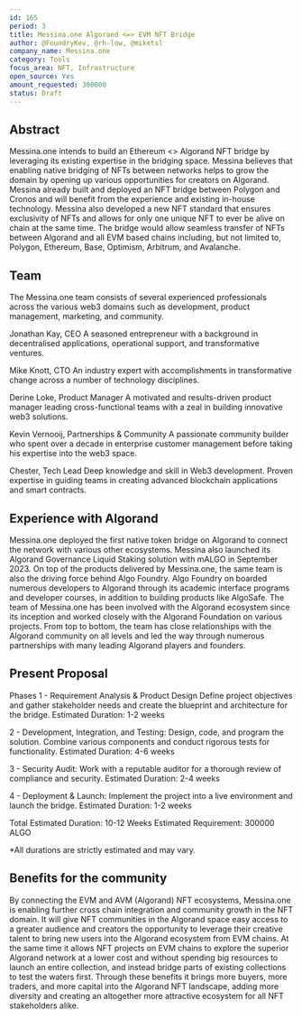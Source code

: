 ```yaml
---
id: 165
period: 3
title: Messina.one Algorand <=> EVM NFT Bridge
author: @FoundryKev, @rh-low, @miketsl
company_name: Messina.one
category: Tools
focus_area: NFT, Infrastructure
open_source: Yes
amount_requested: 300000
status: Draft
---
```


## Abstract
Messina.one intends to build an Ethereum <> Algorand NFT bridge by leveraging its existing expertise in the bridging space. Messina believes that enabling native bridging of NFTs between networks helps to grow the domain by opening up various opportunities for creators on Algorand.
Messina already built and deployed an NFT bridge between Polygon and Cronos and will benefit from the experience and existing in-house technology. Messina also developed a new NFT standard that ensures exclusivity of NFTs and allows for only one unique NFT to ever be alive on chain at the same time.
The bridge would allow seamless transfer of NFTs between Algorand and all EVM based chains including, but not limited to, Polygon, Ethereum, Base, Optimism, Arbitrum, and Avalanche.

## Team
The Messina.one team consists of several experienced professionals across the various web3 domains such as development, product management, marketing, and community.

Jonathan Kay, CEO
A seasoned entrepreneur with a background in decentralised applications, operational support, and transformative ventures.

Mike Knott, CTO 
An industry expert with accomplishments in transformative change across a number of technology disciplines.

Derine Loke, Product Manager 
A motivated and results-driven product manager leading cross-functional teams with a zeal in building innovative web3 solutions.

Kevin Vernooij, Partnerships & Community 
A passionate community builder who spent over a decade in enterprise customer management before taking his expertise into the web3 space.

Chester, Tech Lead 
Deep knowledge and skill in Web3 development. Proven expertise in guiding teams in creating advanced blockchain applications and smart contracts.

## Experience with Algorand
Messina.one deployed the first native token bridge on Algorand to connect the network with various other ecosystems. Messina also launched its Algorand Governance Liquid Staking solution with mALGO in September 2023.
On top of the products delivered by Messina.one, the same team is also the driving force behind Algo Foundry. Algo Foundry on boarded numerous developers to Algorand through its academic interface programs and developer courses, in addition to building products like AlgoSafe.
The team of Messina.one has been involved with the Algorand ecosystem since its inception and worked closely with the Algorand Foundation on various projects.
From top to bottom, the team has close relationships with the Algorand community on all levels and led the way through numerous partnerships with many leading Algorand players and founders.

## Present Proposal
Phases
1 - Requirement Analysis & Product Design
Define project objectives and gather stakeholder needs and create the blueprint and architecture for the bridge.
Estimated Duration: 1-2 weeks

2 - Development, Integration, and Testing: 
Design, code, and program the solution. Combine various components and conduct rigorous tests for functionality.
Estimated Duration: 4-6 weeks

3 - Security Audit: 
Work with a reputable auditor for a thorough review of compliance and security.
Estimated Duration: 2-4 weeks

4 - Deployment & Launch:
Implement the project into a live environment and launch the bridge.
Estimated Duration: 1-2 weeks

Total Estimated Duration: 10-12 Weeks
Estimated Requirement: 300000 ALGO

*All durations are strictly estimated and may vary.

## Benefits for the community
By connecting the EVM and AVM (Algorand) NFT ecosystems, Messina.one is enabling further cross chain integration and community growth in the NFT domain. It will give NFT communities in the Algorand space easy access to a greater audience and creators the opportunity to leverage their creative talent to bring new users into the Algorand ecosystem from EVM chains. 
At the same time it allows NFT projects on EVM chains to explore the superior Algorand network at a lower cost and without spending big resources to launch an entire collection, and instead bridge parts of existing collections to test the waters first.
Through these benefits it brings more buyers, more traders, and more capital into the Algorand NFT landscape, adding more diversity and creating an altogether more attractive ecosystem for all NFT stakeholders alike.
